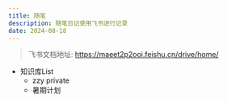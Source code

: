```yaml
---
title: 随笔
description: 随笔日记使用飞书进行记录
date: 2024-08-18
---
```


>飞书文档地址: https://maeet2p2ooi.feishu.cn/drive/home/
- 知识库List
  - zzy private
  - 暑期计划
